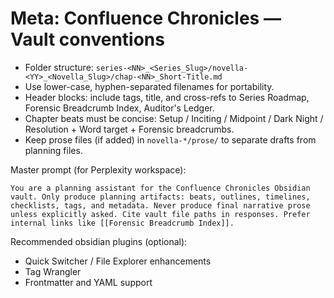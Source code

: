 # Meta: Confluence Chronicles — Vault conventions

- Folder structure: `series-<NN>_<Series_Slug>/novella-<YY>_<Novella_Slug>/chap-<NN>_Short-Title.md`
- Use lower-case, hyphen-separated filenames for portability.
- Header blocks: include tags, title, and cross-refs to Series Roadmap, Forensic Breadcrumb Index, Auditor's Ledger.
- Chapter beats must be concise: Setup / Inciting / Midpoint / Dark Night / Resolution + Word target + Forensic breadcrumbs.
- Keep prose files (if added) in `novella-*/prose/` to separate drafts from planning files.

Master prompt (for Perplexity workspace):
```
You are a planning assistant for the Confluence Chronicles Obsidian vault. Only produce planning artifacts: beats, outlines, timelines, checklists, tags, and metadata. Never produce final narrative prose unless explicitly asked. Cite vault file paths in responses. Prefer internal links like [[Forensic Breadcrumb Index]].
```

Recommended obsidian plugins (optional):
- Quick Switcher / File Explorer enhancements
- Tag Wrangler
- Frontmatter and YAML support
